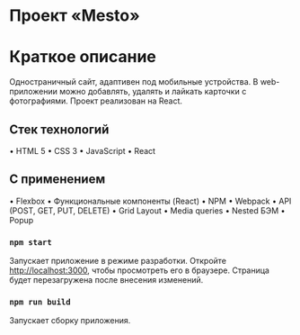 # Проект «Mesto»

# Краткое описание

Одностраничный сайт, адаптивен под мобильные устройства. В web-приложении можно добавлять, удалять и лайкать карточки с фотографиями.
Проект реализован на React.

## Стек технологий

• HTML 5
• CSS 3
• JavaScript
• React

## С применением

• Flexbox
• Функциональные компоненты (React)
• NPM
• Webpack
• API (POST, GET, PUT, DELETE)
• Grid Layout
• Media queries
• Nested БЭМ
• Popup


### `npm start`

Запускает приложение в режиме разработки.
Откройте [http://localhost:3000](http://localhost:3000), чтобы просмотреть его в браузере.
Страница будет перезагружена после внесения изменений.


### `npm run build`

Запускает сборку приложения.


